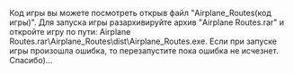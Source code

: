 Код игры вы можете посмотреть открыв файл "Airplane_Routes(код игры)". Для запуска игры разархивируйте архив "Airplane Routes.rar" и откройте игру по пути: Airplane Routes.rar\Airplane_Routes\dist\Airplane_Routes.exe. Если при запуске игры произошла ошибка, то перезапустите пока ошибка не исчезнет. Спасибо)...
